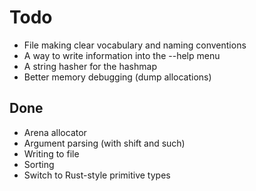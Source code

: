 # Todo
- File making clear vocabulary and naming conventions
- A way to write information into the --help menu
- A string hasher for the hashmap
- Better memory debugging (dump allocations)

## Done
- Arena allocator
- Argument parsing (with shift and such)
- Writing to file
- Sorting
- Switch to Rust-style primitive types
